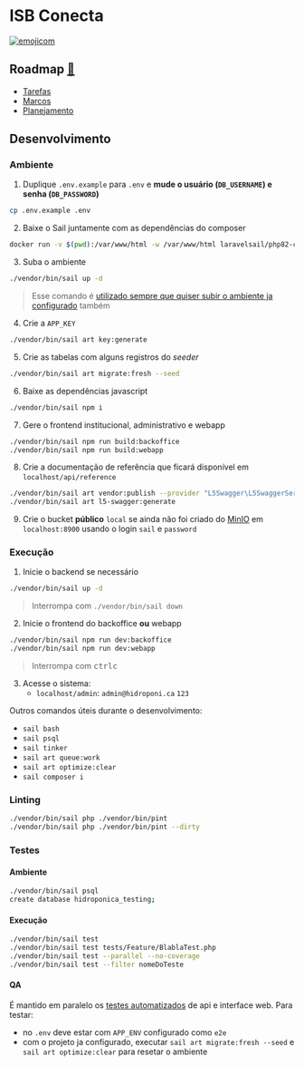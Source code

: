# ISB Conecta

[![emojicom](https://img.shields.io/badge/emojicom-%F0%9F%90%9B%20%F0%9F%86%95%20%F0%9F%92%AF%20%F0%9F%91%AE%20%F0%9F%86%98%20%F0%9F%92%A4-%23fff)](http://neni.dev/emojicom)

## <a name="roadmap"></a>Roadmap [:pushpin:](#roadmap)

- [Tarefas](https://github.com/nenitf/isb-conecta/issues)
- [Marcos](https://github.com/nenitf/isb-conecta/milestones)
- [Planejamento](https://github.com/users/nenitf/projects/4)

## Desenvolvimento

### Ambiente

1. Duplique `.env.example` para `.env` e **mude o usuário (`DB_USERNAME`) e senha (`DB_PASSWORD`)**

```sh
cp .env.example .env
```

2. Baixe o Sail juntamente com as dependências do composer
```sh
docker run -v $(pwd):/var/www/html -w /var/www/html laravelsail/php82-composer:latest sh -c "composer config --global && composer install --ignore-platform-reqs"
```

3. Suba o ambiente
```sh
./vendor/bin/sail up -d
```

> Esse comando é <a href="#Execução">utilizado sempre que quiser subir o ambiente ja configurado</a> também

4. Crie a `APP_KEY`
```sh
./vendor/bin/sail art key:generate
```

5. Crie as tabelas com alguns registros do *seeder*
```sh
./vendor/bin/sail art migrate:fresh --seed
```

6. Baixe as dependências javascript
```sh
./vendor/bin/sail npm i
```

7. Gere o frontend institucional, administrativo e webapp
```sh
./vendor/bin/sail npm run build:backoffice
./vendor/bin/sail npm run build:webapp
```

8. Crie a documentação de referência que ficará disponível em `localhost/api/reference`
```sh
./vendor/bin/sail art vendor:publish --provider "L5Swagger\L5SwaggerServiceProvider"
./vendor/bin/sail art l5-swagger:generate
```

9. Crie o bucket **público** `local` se ainda não foi criado do [MinIO](https://min.io/) em `localhost:8900` usando o login `sail` e `password`

### Execução

1. Inicie o backend se necessário
```sh
./vendor/bin/sail up -d
```

> Interrompa com `./vendor/bin/sail down`

2. Inicie o frontend do backoffice **ou** webapp
```sh
./vendor/bin/sail npm run dev:backoffice
./vendor/bin/sail npm run dev:webapp
```

> Interrompa com <kbd>ctrl</kbd><kbd>c</kbd>

3. Acesse o sistema:
    - `localhost/admin`: `admin@hidroponi.ca` `123`

Outros comandos úteis durante o desenvolvimento:

- `sail bash`
- `sail psql`
- `sail tinker`
- `sail art queue:work`
- `sail art optimize:clear`
- `sail composer i`

### Linting

```sh
./vendor/bin/sail php ./vendor/bin/pint
./vendor/bin/sail php ./vendor/bin/pint --dirty
```

### Testes

#### Ambiente

```sh
./vendor/bin/sail psql
create database hidroponica_testing;
```

#### Execução

```sh
./vendor/bin/sail test
./vendor/bin/sail test tests/Feature/BlablaTest.php
./vendor/bin/sail test --parallel --no-coverage
./vendor/bin/sail test --filter nomeDoTeste
```

#### QA

É mantido em paralelo os [testes automatizados](http://github.com/nenitf/hidroponiqa) de api e interface web. Para testar:
- no `.env` deve estar com `APP_ENV` configurado como `e2e`
- com o projeto ja configurado, executar `sail art migrate:fresh --seed` e `sail art optimize:clear` para resetar o ambiente
